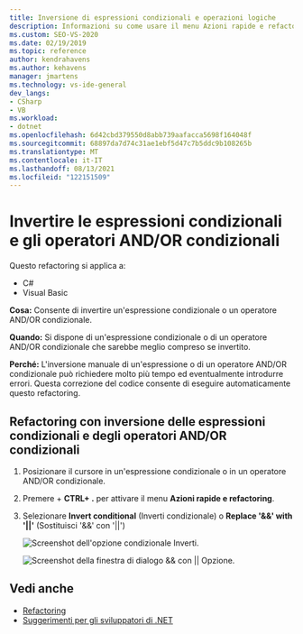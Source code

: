 ```yaml
---
title: Inversione di espressioni condizionali e operazioni logiche
description: Informazioni su come usare il menu Azioni rapide e refactoring per invertire un'espressione condizionale o un operatore AND/OR condizionale.
ms.custom: SEO-VS-2020
ms.date: 02/19/2019
ms.topic: reference
author: kendrahavens
ms.author: kehavens
manager: jmartens
ms.technology: vs-ide-general
dev_langs:
- CSharp
- VB
ms.workload:
- dotnet
ms.openlocfilehash: 6d42cbd379550d8abb739aafacca5698f164048f
ms.sourcegitcommit: 68897da7d74c31ae1ebf5d47c7b5ddc9b108265b
ms.translationtype: MT
ms.contentlocale: it-IT
ms.lasthandoff: 08/13/2021
ms.locfileid: "122151509"
---
```

# <a name="invert-conditional-expressions-and-conditional-andor-operators"></a>Invertire le espressioni condizionali e gli operatori AND/OR condizionali

Questo refactoring si applica a:

- C#
- Visual Basic

**Cosa:** Consente di invertire un'espressione condizionale o un operatore AND/OR condizionale.

**Quando:** Si dispone di un'espressione condizionale o di un operatore AND/OR condizionale che sarebbe meglio compreso se invertito.

**Perché:** L'inversione manuale di un'espressione o di un operatore AND/OR condizionale può richiedere molto più tempo ed eventualmente introdurre errori. Questa correzione del codice consente di eseguire automaticamente questo refactoring.

## <a name="invert-conditional-expressions-and-conditional-andor-operators-refactoring"></a>Refactoring con inversione delle espressioni condizionali e degli operatori AND/OR condizionali

1. Posizionare il cursore in un'espressione condizionale o in un operatore AND/OR condizionale.
2. Premere  + **CTRL+ .** per attivare il menu **Azioni rapide e refactoring**.
3. Selezionare **Invert conditional** (Inverti condizionale) o **Replace '&&' with '||'** (Sostituisci '&&' con '||')

    ![Screenshot dell'opzione condizionale Inverti.](media/invert-conditional.png)

    ![Screenshot della finestra di dialogo && con || Opzione.](media/invert-logical-operator.png)

## <a name="see-also"></a>Vedi anche

- [Refactoring](../refactoring-in-visual-studio.md)
- [Suggerimenti per gli sviluppatori di .NET](../csharp-developer-productivity.md)
